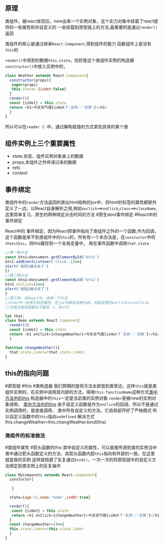 ## 原理

类组件，被react发现后，new出来一个实例对象，这个实力对象中挂载了react提供的一些属性和你自定义的 一些挂载到原型链上的方法,最重要的是通过`render()`返回

类组件的核心是通过继承`React.Component`,得到组件的能力
函数组件上是没有`this`的

`render()`中用到的数据`this.state`，恰好是这个类组件实例的构造器`constructor()`中放入实例中的，

``` js
class Weather extends React.Component{
  constructor(props){
   super(props)
   this.state= {isHot:false}
  }
  render(){
  const {isHot} = this.state
  return <h1>今天天气很{isHot？'炎热':'凉爽'}</h1>
  }
}
```
所以可以在`reader（）`中，通过解构赋值的方式拿到具体的某个值

## 组件实例上三个重要属性
- state,状态，组件实例对象身上的数据
- props,本组件之外传递过来的数据
- refs
- context

## 事件绑定
类组件中的`render`方法返回的类似html结构的jsx中，将html的标签的属性都额外定义了一边，以React自身解析之用,例如`onclick`==>`onClick`,`class`==>`className`,这里简单复习，原生的两种绑定点击时间的方法 #原生dom事件绑定 #React中的事件绑定

React中的 事件绑定，因为React把事件指向了类组件之外的一个函数,作为回调，这个函数是拿不到类组件中的`this`的，所有有一个本办法是，在`constuctor`中将`that=this`，将this缓存到一个全局变量中，
再在事件函数中调用`that.state`

``` js
//第一种方法
const btn1=doncument.getElementById('btn1')
btn1.addEventListener('click',()=>{
alert('按钮1被点击了')
})
//第二种方法
const btn2=doncument.getElementById('btn2')
btn2.onclick=()=>{
alert('按钮2被点击了')
}
//第三种，在React中，请用一下方式
//html中一些原生标签属性，在jsx中都有其替代品，例如这里的onclick==>onClick
//注意这里的函数名不要加（），执行它

let that;
class Demo extends React.Componet{
  render(){
  const {isHot} = this.state
  return <h1 onClick={changeWeather}>今天天气很{isHot？'炎热':'凉爽'}</h1>
  }

function changeWeather(){
  that.state.isHot=!that.state.isHot;
}
```

## this的指向问题
#原型链  #this  #类构造器
我们预期的是将方法全部放到类里边，这样`this`就是类组件实例的，在实例中调用其内部的方法，得用`this.functionName`这种方式[类中方法中的this](https://www.bilibili.com/video/BV1wy4y1D7JT?t=665.0&p=15)
构造器中的`this`一定是当前类的实例对象
`render`是被new的实例对象调用，
[类中方法中的this](https://www.bilibili.com/video/BV1wy4y1D7JT?t=1125.6&p=15)
由于自定义函数是作为`onClick`的回调，所以不是通过实例调用的，是直接调用，
类中所有自定义的方法，它自局部开好了严格模式
所以自定义函数中的`this`指向`undefined`
解决方式
this.changeWeather=this.changWeather.bind(this)

### 类组件的标准做法
#类组件属性 #箭头函数的this
类中自定义的属性，可以直接传递到类的实例当中
类中通过箭头函数定义的方法，其箭头函数内部`this`指向和外部的一致，在这里就是类的实例
这样就规避了反复通过`bind()`，一次一次的将原型链中的自定义方法绑定到类实例上的反复操作
``` js
class MyComponets extends React.component{
  constuctor{
   
   }

  state={age:12,name:'kobe',isHOt:true}

  render(){
   const {isHot} = this.state
   return <h1 onClick={changeWeather}>今天天气很{isHot？'炎热':'凉爽'}</h1>
  }
  const changeWeather=()=>{
  this.state.isHot=!this.state.isHot
  }
}
```
